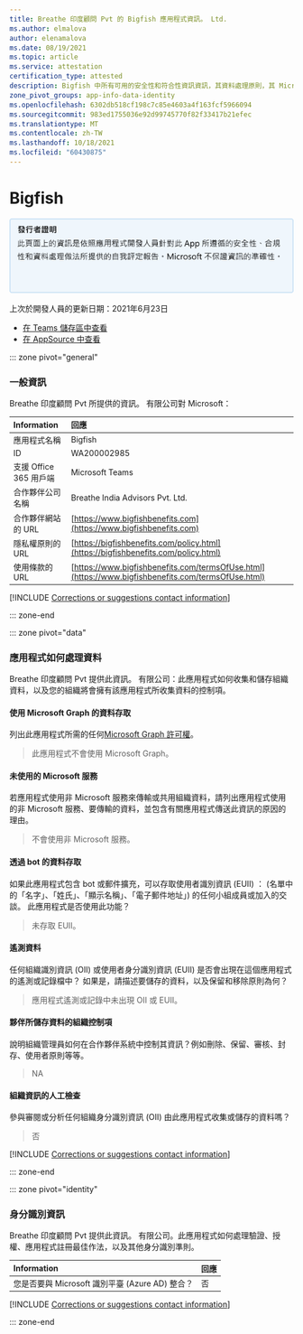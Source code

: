 ```yaml
---
title: Breathe 印度顧問 Pvt 的 Bigfish 應用程式資訊。 Ltd.
ms.author: elmalova
author: elenamalova
ms.date: 08/19/2021
ms.topic: article
ms.service: attestation
certification_type: attested
description: Bigfish 中所有可用的安全性和符合性資訊資訊，其資料處理原則，其 Microsoft Cloud App Security 應用程式目錄資訊，以及 CSA 星型登錄中的安全性/符合性資訊。
zone_pivot_groups: app-info-data-identity
ms.openlocfilehash: 6302db518cf198c7c85e4603a4f163fcf5966094
ms.sourcegitcommit: 983ed1755036e92d99745770f82f33417b21efec
ms.translationtype: MT
ms.contentlocale: zh-TW
ms.lasthandoff: 10/18/2021
ms.locfileid: "60430875"
---
```

# <a name="bigfish"></a>Bigfish

<p></p>
<img alt="Publisher Attestation: The information on this page is based on a self-assessment report provided by the app developer on the security, compliance, and data handling practices followed by this app. Microsoft makes no guarantees regarding the accuracy of the information." src="../media/attested.png" width="650" />
<p>上次於開發人員的更新日期：2021年6月23日</p>

* <a href="https://teams.microsoft.com/l/app/04e306e7-e799-4817-8206-dbfaf1fcefa6" target="_blank">在 Teams 儲存區中查看</a>
* <a href="https://appsource.microsoft.com/product/office/WA200002985" target="_blank">在 AppSource 中查看</a>

::: zone pivot="general"

### <a name="general-information"></a>一般資訊

Breathe 印度顧問 Pvt 所提供的資訊。 有限公司對 Microsoft：

| **Information** | **回應** |
|:----------------|:-------------|
| 應用程式名稱 | Bigfish |
| ID | WA200002985 |
| 支援 Office 365 用戶端 | Microsoft Teams |
| 合作夥伴公司名稱 | Breathe India Advisors Pvt. Ltd. |
| 合作夥伴網站的 URL | [https://www.bigfishbenefits.com](https://www.bigfishbenefits.com) |
| 隱私權原則的 URL | [https://bigfishbenefits.com/policy.html](https://bigfishbenefits.com/policy.html) |
| 使用條款的 URL | [https://www.bigfishbenefits.com/termsOfUse.html](https://www.bigfishbenefits.com/termsOfUse.html) |

 [!INCLUDE [Corrections or suggestions contact information](../includes/corrections-or-suggestions.md)]

::: zone-end

::: zone pivot="data"

### <a name="how-the-app-handles-data"></a>應用程式如何處理資料

Breathe 印度顧問 Pvt 提供此資訊。 有限公司：此應用程式如何收集和儲存組織資料，以及您的組織將會擁有該應用程式所收集資料的控制項。

#### <a name="data-access-using-microsoft-graph"></a>使用 Microsoft Graph 的資料存取

列出此應用程式所需的任何[Microsoft Graph 許可權](https://docs.microsoft.com/graph/permissions-reference)。

>此應用程式不會使用 Microsoft Graph。


#### <a name="non-microsoft-services-used"></a>未使用的 Microsoft 服務

若應用程式使用非 Microsoft 服務來傳輸或共用組織資料，請列出應用程式使用的非 Microsoft 服務、要傳輸的資料，並包含有關應用程式傳送此資訊的原因的理由。

>不會使用非 Microsoft 服務。

#### <a name="data-access-via-bots"></a>透過 bot 的資料存取

如果此應用程式包含 bot 或郵件擴充，可以存取使用者識別資訊 (EUII) ： (名單中的「名字」、「姓氏」、「顯示名稱」、「電子郵件地址」) 的任何小組成員或加入的交談。 此應用程式是否使用此功能？

>未存取 EUII。


#### <a name="telemetry-data"></a>遙測資料

任何組織識別資訊 (OII) 或使用者身分識別資訊 (EUII) 是否會出現在這個應用程式的遙測或記錄檔中？ 如果是，請描述要儲存的資料，以及保留和移除原則為何？

>應用程式遙測或記錄中未出現 OII 或 EUII。

#### <a name="organizational-controls-for-data-stored-by-partner"></a>夥伴所儲存資料的組織控制項

說明組織管理員如何在合作夥伴系統中控制其資訊？例如刪除、保留、審核、封存、使用者原則等等。

>NA

#### <a name="human-review-of-organizational-information"></a>組織資訊的人工檢查

參與審閱或分析任何組織身分識別資訊 (OII) 由此應用程式收集或儲存的資料嗎？

>否

[!INCLUDE [Corrections or suggestions contact information](../includes/corrections-or-suggestions.md)]

::: zone-end


::: zone pivot="identity"

### <a name="identity-information"></a>身分識別資訊

Breathe 印度顧問 Pvt 提供此資訊。 有限公司。此應用程式如何處理驗證、授權、應用程式註冊最佳作法，以及其他身分識別準則。

| **Information** | **回應** |
|:----------------|:-------------|
| 您是否要與 Microsoft 識別平臺 (Azure AD) 整合？  | 否 |

[!INCLUDE [Corrections or suggestions contact information](../includes/corrections-or-suggestions.md)]

::: zone-end
